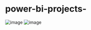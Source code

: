 # power-bi-projects-
![image](https://github.com/SahilRao007/power-bi-projects-/assets/110445692/0f1ec67e-f36a-452f-82b2-44e46f4dea6c)
![image](https://github.com/SahilRao007/power-bi-projects-/assets/110445692/2021edee-fd72-4e5b-8e99-a187e54d1184)

